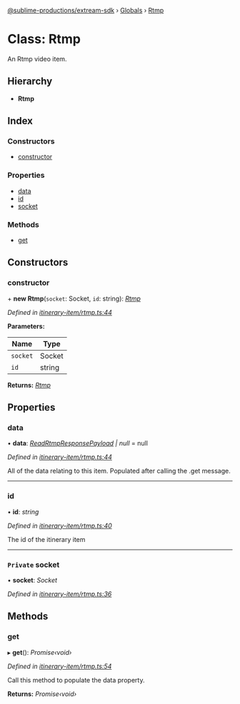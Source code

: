 [@sublime-productions/extream-sdk](../README.md) › [Globals](../globals.md) › [Rtmp](rtmp.md)

# Class: Rtmp

An Rtmp video item.

## Hierarchy

* **Rtmp**

## Index

### Constructors

* [constructor](rtmp.md#constructor)

### Properties

* [data](rtmp.md#data)
* [id](rtmp.md#id)
* [socket](rtmp.md#private-socket)

### Methods

* [get](rtmp.md#get)

## Constructors

###  constructor

\+ **new Rtmp**(`socket`: Socket, `id`: string): *[Rtmp](rtmp.md)*

*Defined in [itinerary-item/rtmp.ts:44](https://github.com/Extream-SaaS/ex-sdk/blob/34a42fe/src/itinerary-item/rtmp.ts#L44)*

**Parameters:**

Name | Type |
------ | ------ |
`socket` | Socket |
`id` | string |

**Returns:** *[Rtmp](rtmp.md)*

## Properties

###  data

• **data**: *[ReadRtmpResponsePayload](../interfaces/readrtmpresponsepayload.md) | null* = null

*Defined in [itinerary-item/rtmp.ts:44](https://github.com/Extream-SaaS/ex-sdk/blob/34a42fe/src/itinerary-item/rtmp.ts#L44)*

All of the data relating to this item. Populated after calling the .get message.

___

###  id

• **id**: *string*

*Defined in [itinerary-item/rtmp.ts:40](https://github.com/Extream-SaaS/ex-sdk/blob/34a42fe/src/itinerary-item/rtmp.ts#L40)*

The id of the itinerary item

___

### `Private` socket

• **socket**: *Socket*

*Defined in [itinerary-item/rtmp.ts:36](https://github.com/Extream-SaaS/ex-sdk/blob/34a42fe/src/itinerary-item/rtmp.ts#L36)*

## Methods

###  get

▸ **get**(): *Promise‹void›*

*Defined in [itinerary-item/rtmp.ts:54](https://github.com/Extream-SaaS/ex-sdk/blob/34a42fe/src/itinerary-item/rtmp.ts#L54)*

Call this method to populate the data property.

**Returns:** *Promise‹void›*
